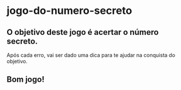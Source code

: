 # jogo-do-numero-secreto

## O objetivo deste jogo é acertar o número secreto. 
Após cada erro, vai ser dado uma dica para te ajudar na conquista do objetivo.


## Bom jogo! 
